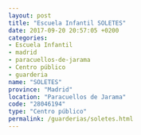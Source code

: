 ```yaml
---
layout: post
title: "Escuela Infantil SOLETES"
date: 2017-09-20 20:57:05 +0200
categories:
- Escuela Infantil
- madrid
- paracuellos-de-jarama
- Centro público
- guarderia
name: "SOLETES"
province: "Madrid"
location: "Paracuellos de Jarama"
code: "28046194"
type: "Centro público"
permalink: /guarderias/soletes.html
---
```

